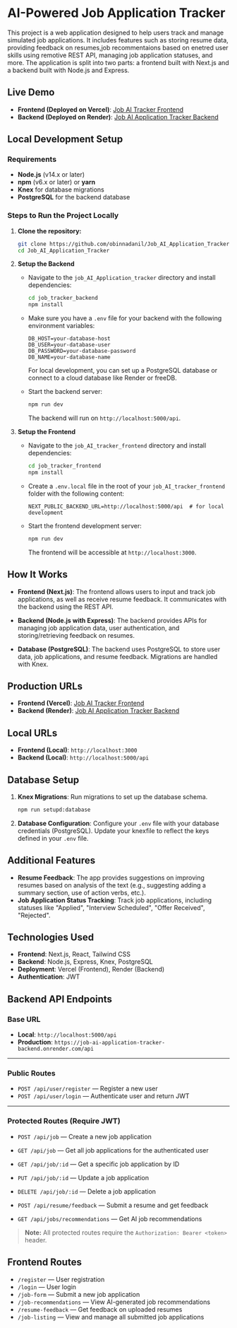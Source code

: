 # AI-Powered Job Application Tracker

This project is a web application designed to help users track and manage simulated job applications. It includes features such as storing resume data, providing feedback on resumes,job recommentaions based on enetred user skills using remotive REST API, managing job application statuses, and more. The application is split into two parts: a frontend built with Next.js and a backend built with Node.js and Express.  

## Live Demo
- **Frontend (Deployed on Vercel)**: [Job AI Tracker Frontend](https://job-ai-tracker-frontend.vercel.app)
- **Backend (Deployed on Render)**: [Job AI Application Tracker Backend](https://job-ai-application-tracker-backend.onrender.com)

## Local Development Setup

### Requirements
- **Node.js** (v14.x or later)
- **npm** (v6.x or later) or **yarn**
- **Knex** for database migrations
- **PostgreSQL** for the backend database

### Steps to Run the Project Locally

1. **Clone the repository:**
    ```bash
    git clone https://github.com/obinnadanil/Job_AI_Application_Tracker.git
    cd Job_AI_Application_Tracker
    ```

2. **Setup the Backend**
    - Navigate to the `job_AI_Application_tracker` directory and install dependencies:
      ```bash
      cd job_tracker_backend
      npm install
      ```

    - Make sure you have a `.env` file for your backend with the following environment variables:
      ```env
      DB_HOST=your-database-host
      DB_USER=your-database-user
      DB_PASSWORD=your-database-password
      DB_NAME=your-database-name
      ```
      For local development, you can set up a PostgreSQL database or connect to a cloud database like Render or freeDB.

    - Start the backend server:
      ```bash
      npm run dev
      ```
      The backend will run on `http://localhost:5000/api`.

3. **Setup the Frontend**
    - Navigate to the `job_AI_tracker_frontend` directory and install dependencies:
      ```bash
      cd job_tracker_frontend
      npm install
      ```

    - Create a `.env.local` file in the root of your `job_AI_tracker_frontend` folder with the following content:
      ```env
      NEXT_PUBLIC_BACKEND_URL=http://localhost:5000/api  # for local development
      ```

    - Start the frontend development server:
      ```bash
      npm run dev
      ```
      The frontend will be accessible at `http://localhost:3000`.

## How It Works

- **Frontend (Next.js)**: The frontend allows users to input and track job applications, as well as receive resume feedback. It communicates with the backend using the REST API.
  
- **Backend (Node.js with Express)**: The backend provides APIs for managing job application data, user authentication, and storing/retrieving feedback on resumes.
  
- **Database (PostgreSQL)**: The backend uses PostgreSQL to store user data, job applications, and resume feedback. Migrations are handled with Knex.

## Production URLs
- **Frontend (Vercel)**: [Job AI Tracker Frontend](https://job-ai-tracker-frontend.vercel.app)
- **Backend (Render)**: [Job AI Application Tracker Backend](https://job-ai-application-tracker-backend.onrender.com)

## Local URLs
- **Frontend (Local)**: `http://localhost:3000`
- **Backend (Local)**: `http://localhost:5000/api`

## Database Setup

1. **Knex Migrations**: Run migrations to set up the database schema.
    ```bash
    npm run setupd:database
    ```

2. **Database Configuration**: Configure your `.env` file with your database credentials (PostgreSQL). Update your knexfile to reflect the keys defined in your `.env` file.

## Additional Features
- **Resume Feedback**: The app provides suggestions on improving resumes based on analysis of the text (e.g., suggesting adding a summary section, use of action verbs, etc.).
- **Job Application Status Tracking**: Track job applications, including statuses like "Applied", "Interview Scheduled", "Offer Received", "Rejected".

## Technologies Used
- **Frontend**: Next.js, React, Tailwind CSS
- **Backend**: Node.js, Express, Knex, PostgreSQL
- **Deployment**: Vercel (Frontend), Render (Backend)
- **Authentication**: JWT

## Backend API Endpoints

### Base URL
- **Local**: `http://localhost:5000/api`  
- **Production**: `https://job-ai-application-tracker-backend.onrender.com/api`

---

### Public Routes

- `POST /api/user/register` — Register a new user  
- `POST /api/user/login` — Authenticate user and return JWT  

---

### Protected Routes (Require JWT)

- `POST /api/job` — Create a new job application  
- `GET /api/job` — Get all job applications for the authenticated user  
- `GET /api/job/:id` — Get a specific job application by ID  
- `PUT /api/job/:id` — Update a job application  
- `DELETE /api/job/:id` — Delete a job application  

- `POST /api/resume/feedback` — Submit a resume and get feedback  
- `GET /api/jobs/recommendations` — Get AI job recommendations  

> **Note:** All protected routes require the `Authorization: Bearer <token>` header.


## Frontend Routes

- `/register` — User registration  
- `/login` — User login  
- `/job-form` — Submit a new job application  
- `/job-recommendations` — View AI-generated job recommendations  
- `/resume-feedback` — Get feedback on uploaded resumes  
- `/job-listing` — View and manage all submitted job applications  
